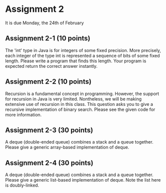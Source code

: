 # Assignment 2

It is due Monday, the 24th of February

## Assignment 2-1 (10 points)

The 'int' type in Java is for integers of some fixed
precision.  More precisely, each integer of the type int is
represented a sequence of bits of some fixed length. Please write a
program that finds this length. Your program is expected return the
correct answer instantly.

## Assignment 2-2 (10 points)

Recursion is a fundamental concept in programming.  However, the
support for recursion in Java is very limited.  Nontheless, we will be
making extensive use of recursion in this class. This question asks you
to give a recursive implementation of binary search. Please see the given
code for more information.

## Assignment 2-3 (30 points)

A deque (double-ended queue) combines a stack and a queue together.
Please give a generic array-based implementation of deque.

## Assignment 2-4 (30 points)

A deque (double-ended queue) combines a stack and a queue together.
Please give a generic list-based implementation of deque. Note the
list here is doubly-linked.
